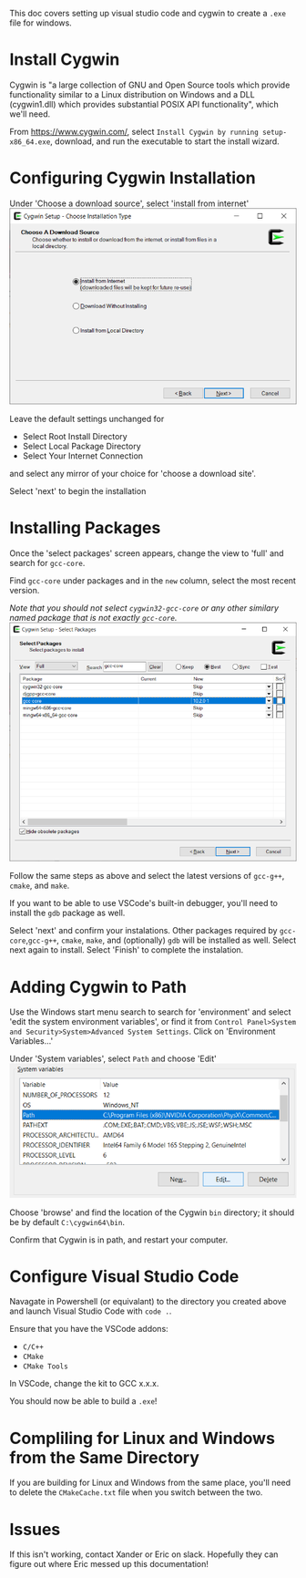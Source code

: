 This doc covers setting up visual studio code and cygwin to create a `.exe` file for windows. 

# Install Cygwin
Cygwin is "a large collection of GNU and Open Source tools which provide functionality similar to a Linux distribution on Windows and 
a DLL (cygwin1.dll) which provides substantial POSIX API functionality", which we'll need.

From https://www.cygwin.com/, select `Install Cygwin by running setup-x86_64.exe`, download, and run the executable to start the install wizard.

# Configuring Cygwin Installation
Under 'Choose a download source', select 'install from internet'
![select 'install from internet](images/5-Cygwin-choose-download.png)

Leave the default settings unchanged for
* Select Root Install Directory
* Select Local Package Directory
* Select Your Internet Connection

and select any mirror of your choice for 'choose a download site'. 

Select 'next' to begin the installation

# Installing Packages
Once the 'select packages' screen appears, change the view to 'full' and search for `gcc-core`.

Find `gcc-core` under packages and in the `new` column, select the most recent version.

*Note that you should not select `cygwin32-gcc-core` or any other similary named package that is not exactly `gcc-core`.*
![Select gcc-core](images/5-Cygwin-gcc-core.png)

Follow the same steps as above and select the latest versions of `gcc-g++`, `cmake`, and `make`.

If you want to be able to use VSCode's built-in debugger, you'll need to install the `gdb` package as well.

Select 'next' and confirm your instalations. Other packages required by `gcc-core`,`gcc-g++`, `cmake`, `make`, and (optionally) `gdb` will be installed as well. Select next again to install. Select 'Finish' to complete the instalation. 

# Adding Cygwin to Path
Use the Windows start menu search to search for 'environment' and select 'edit the system environment variables', or find it from `Control Panel>System and Security>System>Advanced System Settings`. Click on 'Environment Variables...'

Under 'System variables', select `Path` and choose 'Edit'
![Select 'Path' and 'Edit'](images/5-Cygwin-edit-path.png)

Choose 'browse' and find the location of the Cygwin `bin` directory; it should be by default `C:\cygwin64\bin`. 

Confirm that Cygwin is in path, and restart your computer.

# Configure Visual Studio Code
Navagate in Powershell (or equivalant) to the directory you created above and launch Visual Studio Code with `code .`.

Ensure that you have the VSCode addons:
* `C/C++`
* `CMake`
* `CMake Tools`

In VSCode, change the kit to GCC x.x.x. 

You should now be able to build a `.exe`!

# Compliling for Linux and Windows from the Same Directory
If you are building for Linux and Windows from the same place, you'll need to delete the `CMakeCache.txt` file when you switch between the two. 

# Issues
If this isn't working, contact Xander or Eric on slack. Hopefully they can figure out where Eric messed up this documentation!
